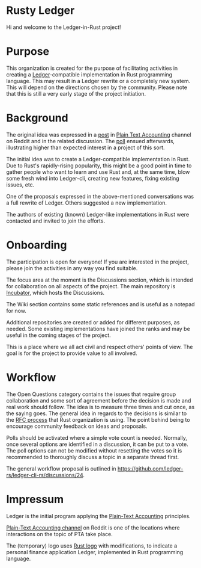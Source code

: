 # Rusty Ledger

Hi and welcome to the Ledger-in-Rust project!

# Purpose

This organization is created for the purpose of facilitating activities in creating a [Ledger](https://ledger-cli.org/)-compatible implementation in Rust programming language. This may result in a Ledger rewrite or a completely new system. This will depend on the directions chosen by the community. Please note that this is still a very early stage of the project initiation.

# Background

The original idea was expressed in a [post](https://www.reddit.com/r/plaintextaccounting/comments/yrit29/ledgercompatible_implementation_in_rust/) in [Plain Text Accounting](https://www.reddit.com/r/plaintextaccounting/) channel on Reddit and in the related discussion.
The [poll](https://www.reddit.com/r/plaintextaccounting/comments/zjtz9x/interested_in_contributing_to_ledger_port_to_rust/) ensued afterwards, illustrating higher than expected interest in a project of this sort.

The initial idea was to create a Ledger-compatible implementation in Rust. Due to Rust's rapidly-rising popularity, this might be a good point in time to gather people who want to learn and use Rust and, at the same time, blow some fresh wind into Ledger-cli, creating new features, fixing existing issues, etc.

One of the proposals expressed in the above-mentioned conversations was a full rewrite of Ledger. Others suggested a new implementation.

The authors of existing (known) Ledger-like implementations in Rust were contacted and invited to join the efforts.

# Onboarding

The participation is open for everyone! If you are interested in the project, please join the activities in any way you find suitable.

The focus area at the moment is the Discussions section, which is intended for collaboration on all aspects of the project.
The main repository is [Incubator](https://github.com/ledger-rs/incubator), which hosts the Discussions. 

The Wiki section contains some static references and is useful as a notepad for now.

Additional repositories are created or added for different purposes, as needed. Some existing implementations have joined the ranks and may be useful in the coming stages of the project.

This is a place where we all act civil and respect others' points of view. The goal is for the project to provide value to all involved.

# Workflow

The Open Questions category contains the issues that require group collaboration and some sort of agreement before the decision is made and real work should follow. The idea is to measure three times and cut once, as the saying goes. The general idea in regards to the decisions is similar to the [RFC process](https://rust-lang.github.io/rfcs/) that Rust organization is using. The point behind being to encourage community feedback on ideas and proposals.

Polls should be activated where a simple vote count is needed. Normally, once several options are identified in a discussion, it can be put to a vote. The poll options can not be modified without resetting the votes so it is recommended to thoroughly discuss a topic in a separate thread first.

The general workflow proposal is outlined in https://github.com/ledger-rs/ledger-cli-rs/discussions/24.

# Impressum

Ledger is the initial program applying the [Plain-Text Accounting](https://plaintextaccounting.org/) principles.

[Plain-Text Accounting channel](https://www.reddit.com/r/plaintextaccounting/) on Reddit is one of the locations where interactions on the topic of PTA take place.

The (temporary) logo uses [Rust logo](https://foundation.rust-lang.org/policies/logo-policy-and-media-guide/) with modifications, to indicate a personal finance application Ledger, implemented in Rust programming language.

